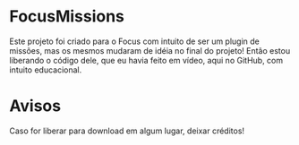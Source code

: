 # FocusMissions

Este projeto foi criado para o Focus com intuito de ser um plugin de missões, mas os mesmos mudaram de idéia no final do projeto! Então estou liberando o código dele, que eu havia feito em vídeo, aqui no GitHub, com intuito educacional.

# Avisos

Caso for liberar para download em algum lugar, deixar créditos!
